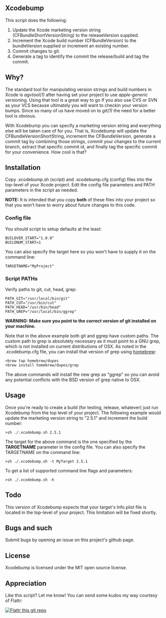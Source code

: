 ## Xcodebump

This script does the following:

1. Update the Xcode marketing version string (CFBundleShortVersionString) to the releaseVersion supplied.
2. Increment the Xcode build number (CFBundleVersion) to the bundleVersion
supplied or increment an existing number.
3. Commit changes to git.
4. Generate a tag to identify the commit the release/build and tag the commit.

## Why?

The standard tool for manipulating version strings and build numbers in Xcode is *agvtool(1)* after having set your project to use *apple-generic* versioning. Using that tool is a great way to go if you also use CVS or SVN as your VCS because ultimately you will want to checkin your version bumps. Since so many of us have moved on to *git(1)* the need for a better tool is obvious.

With Xcodebump you can specify a marketing version string and everything else will be taken care of for you. That is, Xcodebump will update the CFBundleVersionShortString, increment the CFBundleVersion, generate a commit tag by combining those strings, commit your changes to the current branch, extract that specific commit id, and finally tag the specific commit for your convenience. How cool is that?

## Installation

Copy .xcodebump.sh (script) and .xcodebump.cfg (config) files into the top-level of your Xcode project. Edit the config file parameters and PATH parameters in the script as needed.

**NOTE:** It is intended that you copy **both** of these files into your project so that you won't have to worry about future changes to this code.

### Config file
You should script to setup defaults at the least:

	BUILDVER_START="1.0.0"
	BUILDNUM_START=1

You can also specify the target here so you won't have to supply it on the command line:

	TARGETNAME="MyProject"

### Script PATHs
Verify paths to git, cut, head, grep:

	PATH_GIT="/usr/local/bin/git"
	PATH_CUT="/usr/bin/cut"
	PATH_HEAD="/usr/bin/head"
	PATH_GREP="/usr/local/bin/ggrep"
	
**WARNING: Make sure you point to the correct version of git installed on your machine.**

Note that in the above example both git and ggrep have custom paths. The custom path to grep is absolutely necessary as it must point to a GNU grep, which is not installed on current distributions of OSX. As noted in the .xcodebump.cfg file, you can install that version of grep using [homebrew](http://brew.sh/):

	>brew tap homebrew/dupes
	>brew install homebrew/dupes/grep

The above commands will install the new grep as "ggrep" so you can avoid any potential conflicts with the BSD version of grep native to OSX.
	
## Usage

Once you're ready to create a build (for testing, release, whatever) just run Xcodebump from the top level of your project. The following example would update the marketing version string to "2.5.1" and increment the build number:

	>sh ./.xcodebump.sh 2.5.1
	
The target for the above command is the one specified by the **TARGETNAME** parameter in the config file. You can also specify the TARGETNAME on the command line:

	>sh ./.xcodebump.sh -t MyTarget 2.5.1
	
To get a list of supported command line flags and parameters:

	>sh ./.xcodebump.sh -h
	
## Todo

This version of Xcodebump expects that your target's Info.plist file is located in the top-level of your project. This limitation will be fixed shortly.

## Bugs and such

Submit bugs by opening an issue on this project's github page.

## License

Xcodebump is licensed under the MIT open source license.

## Appreciation
Like this script? Let me know! You can send some kudos my way courtesy of Flattr:

[![Flattr this git repo](http://api.flattr.com/button/flattr-badge-large.png)](https://flattr.com/submit/auto?user_id=markeissler&url=https://github.com/markeissler/Xcodebump&title=Xcodebump&language=bash&tags=github&category=software)
